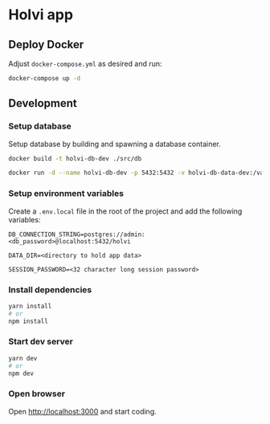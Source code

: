 # Holvi app

## Deploy Docker

Adjust `docker-compose.yml` as desired and run:

```bash
docker-compose up -d
```

## Development

### Setup database

Setup database by building and spawning a database container.

```bash
docker build -t holvi-db-dev ./src/db
```

```bash
docker run -d --name holvi-db-dev -p 5432:5432 -v holvi-db-data-dev:/var/lib/postgresql/data -e POSTGRES_USER=admin -e POSTGRES_PASSWORD=<db password> -e POSTGRES_DB=holvi holvi-db-dev
```

### Setup environment variables

Create a `.env.local` file in the root of the project and add the following variables:

`DB_CONNECTION_STRING=postgres://admin:<db_password>@localhost:5432/holvi`

`DATA_DIR=<directory to hold app data>`

`SESSION_PASSWORD=<32 character long session password>`

### Install dependencies

```bash
yarn install
# or
npm install
```

### Start dev server

```bash
yarn dev
# or
npm dev
```

### Open browser

Open [http://localhost:3000](http://localhost:3000) and start coding.
